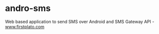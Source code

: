 # andro-sms
Web based application to send SMS over Android and SMS Gateway API - www.firstplato.com

